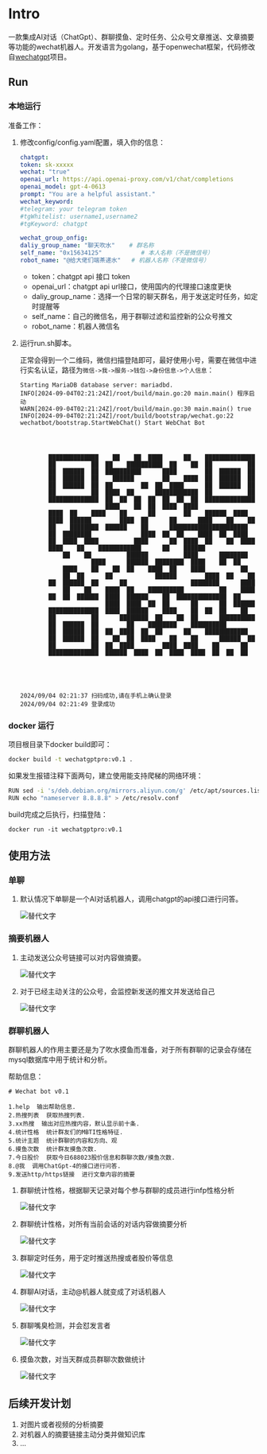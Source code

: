 # Intro

一款集成AI对话（ChatGpt）、群聊摸鱼、定时任务、公众号文章推送、文章摘要等功能的wechat机器人。开发语言为golang，基于openwechat框架，代码修改自[wechatgpt](https://github.com/houko/wechatgpt)项目。


## Run

### 本地运行

准备工作：

1. 修改config/config.yaml配置，填入你的信息：

    ```yaml
    chatgpt:
    token: sk-xxxxx
    wechat: "true"
    openai_url: https://api.openai-proxy.com/v1/chat/completions
    openai_model: gpt-4-0613
    prompt: "You are a helpful assistant."
    wechat_keyword: 
    #telegram: your telegram token
    #tgWhitelist: username1,username2
    #tgKeyword: chatgpt

    wechat_group_onfig:
    daliy_group_name: "聊天吹水"    # 群名称
    self_name: "0x15634125"           # 本人名称（不是微信号）
    robot_name: "@给大佬们端茶递水"   # 机器人名称（不是微信号）
    ```

    - token：chatgpt api 接口 token
    - openai_url：chatgpt api url接口，使用国内的代理接口速度更快
    - daliy_group_name：选择一个日常的聊天群名，用于发送定时任务，如定时提醒等
    - self_name：自己的微信名，用于群聊过滤和监控新的公众号推文
    - robot_name：机器人微信名

2. 运行run.sh脚本。

    正常会得到一个二维码，微信扫描登陆即可，最好使用小号，需要在微信中进行实名认证，路径为`微信->我->服务->钱包->身份信息->个人信息`：

    ```
    Starting MariaDB database server: mariadbd.
    INFO[2024-09-04T02:21:24Z]/root/build/main.go:20 main.main() 程序启动
    WARN[2024-09-04T02:21:24Z]/root/build/main.go:30 main.main() true
    INFO[2024-09-04T02:21:24Z]/root/build/bootstrap/wechat.go:22 wechatbot/bootstrap.StartWebChat() Start WebChat Bot




            ██████████████    ██    ██  ████      ██    ██████████████
            ██          ██  ██    ██████████  ██    ██  ██          ██
            ██  ██████  ██  ██████████      ████        ██  ██████  ██
            ██  ██████  ██    ██████        ██    ████  ██  ██████  ██
            ██  ██████  ██  ██        ██  ██  ████      ██  ██████  ██
            ██          ██  ████  ██      ████████████  ██          ██
            ██████████████  ██  ██  ██  ██  ██  ██  ██  ██████████████
                            ████    ██  ██  ████  ████
            ████  ██    ████    ██      ██        ██    ██████  ████
            ████  ██████        ████  ██      ██      ████    ██    ██
            ██    ████████  ██████    ██      ██████████████████████
            ██  ████████              ████  ██  ██    ████  ██  ████
            ██  ████  ████          ████      ██  ████  ██    ██  ████
            ████    ██    ████████████      ██    ██████
                ██    ██          ██████          ████      ████████
                        ████      ██████  ████████  ████    ██  ██
                ████    ██    ██  ██    ████  ██    ████          ██
                ██  ██      ██            ██████        ████  ██    ██
            ██  ██████  ██      ██                  ████████      ████
                ██    ██    ████  ██    ██████████          ██    ████
            ██  ██  ██████  ████  ██████    ██  ██████████████  ██
                            ████  ████  ██  ██      ██      ██  ██████
            ██████████████  ████  ██████    ████    ██  ██  ██    ██
            ██          ██      ████████  ██    ██  ██      ██████████
            ██  ██████  ██        ██    ████████    ██████████
            ██  ██████  ██  ██  ████  ██  ██      ██    ████████████
            ██  ██████  ██    ██  ██  ████    ██    ██      ██████  ██
            ██          ██  ██  ████        ████  ████    ██      ██
            ██████████████  ██████  ████  ██  ████  ████  ██  ██  ██





    2024/09/04 02:21:37 扫码成功,请在手机上确认登录
    2024/09/04 02:21:49 登录成功
    ```

### docker 运行

项目根目录下docker build即可：

```bash
docker build -t wechatgptpro:v0.1 .
```

如果发生报错注释下面两句，建立使用能支持爬梯的网络环境：

```bash
RUN sed -i 's/deb.debian.org/mirrors.aliyun.com/g' /etc/apt/sources.list
RUN echo "nameserver 8.8.8.8" > /etc/resolv.conf
```

build完成之后执行，扫描登陆：

```
docker run -it wechatgptpro:v0.1
```

## 使用方法

### 单聊

1. 默认情况下单聊是一个AI对话机器人，调用chatgpt的api接口进行问答。

    ![替代文字](./imgs/AI对话.jpg)


### 摘要机器人

1. 主动发送公众号链接可以对内容做摘要。
   
   ![替代文字](./imgs/公众号文章摘要.jpg)


2. 对于已经主动关注的公众号，会监控新发送的推文并发送给自己

    ![替代文字](./imgs/关注公众号主动文章推送.jpg)


### 群聊机器人

群聊机器人的作用主要还是为了吹水摸鱼而准备，对于所有群聊的记录会存储在mysql数据库中用于统计和分析。

帮助信息：

```
# Wechat bot v0.1

1.help  输出帮助信息.
2.热搜列表  获取热搜列表.
3.xx热搜  输出对应热搜内容，默认显示前十条.
4.统计性格  统计群友们的MBTI性格特征.
5.统计主题  统计群聊的内容和方向、观
6.摸鱼次数  统计群友摸鱼次数.
7.今日股价  获取今日688023股价信息和群聊次数/摸鱼次数.
8.@我  调用ChatGpt-4的接口进行问答.
9.发送http/https链接  进行文章内容的摘要
```

1. 群聊统计性格，根据聊天记录对每个参与群聊的成员进行infp性格分析
   
    ![替代文字](./imgs/群聊统计性格.jpg)

2. 群聊统计性格，对所有当前会话的对话内容做摘要分析
   
   ![替代文字](./imgs/群聊统计主题.jpg)

3. 群聊定时任务，用于定时推送热搜或者股价等信息
   
   ![替代文字](./imgs/群聊定时任务.jpg)

4. 群聊AI对话，主动@机器人就变成了对话机器人
   
   ![替代文字](./imgs/群聊AI对话.jpg)

5. 群聊嘴臭检测，并会怼发言者
   
   ![替代文字](./imgs/嘴臭检测.jpg)

6. 摸鱼次数，对当天群成员群聊次数做统计
   
    ![替代文字](./imgs/统计摸鱼次数.jpg)


## 后续开发计划

1. 对图片或者视频的分析摘要
2. 对机器人的摘要链接主动分类并做知识库
3. ...